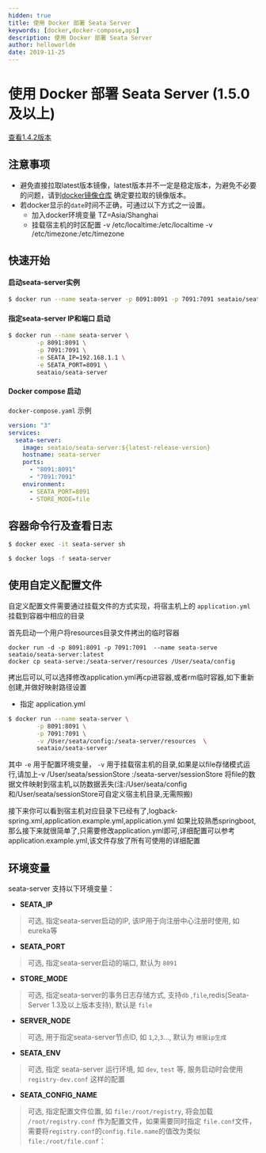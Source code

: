 ```yaml
---
hidden: true
title: 使用 Docker 部署 Seata Server
keywords: [docker,docker-compose,ops]
description: 使用 Docker 部署 Seata Server
author: helloworlde
date: 2019-11-25
---
```


# 使用 Docker 部署 Seata Server (1.5.0及以上)

<a href="./deploy-by-docker-142.html">查看1.4.2版本</a>

## 注意事项
- 避免直接拉取latest版本镜像，latest版本并不一定是稳定版本，为避免不必要的问题，请到[docker镜像仓库](https://hub.docker.com/r/seataio/seata-server/tags)
  确定要拉取的镜像版本。
- 若docker显示的`date`时间不正确，可通过以下方式之一设置。
    - 加入docker环境变量 TZ=Asia/Shanghai
    - 挂载宿主机的时区配置 -v /etc/localtime:/etc/localtime -v /etc/timezone:/etc/timezone

## 快速开始 

#### 启动seata-server实例

```bash
$ docker run --name seata-server -p 8091:8091 -p 7091:7091 seataio/seata-server:1.5.0
```

#### 指定seata-server IP和端口 启动

```bash
$ docker run --name seata-server \
        -p 8091:8091 \
        -p 7091:7091 \
        -e SEATA_IP=192.168.1.1 \
        -e SEATA_PORT=8091 \
        seataio/seata-server
```

#### Docker compose 启动

`docker-compose.yaml` 示例

```yaml
version: "3"
services:
  seata-server:
    image: seataio/seata-server:${latest-release-version}
    hostname: seata-server
    ports:
      - "8091:8091"
      - "7091:7091"
    environment:
      - SEATA_PORT=8091
      - STORE_MODE=file
```



## 容器命令行及查看日志

```bash
$ docker exec -it seata-server sh
```

```bash
$ docker logs -f seata-server
```

## 使用自定义配置文件

自定义配置文件需要通过挂载文件的方式实现，将宿主机上的 `application.yml`  挂载到容器中相应的目录

首先启动一个用户将resources目录文件拷出的临时容器

```
docker run -d -p 8091:8091 -p 7091:7091  --name seata-serve seataio/seata-server:latest
docker cp seata-serve:/seata-server/resources /User/seata/config
```

拷出后可以,可以选择修改application.yml再cp进容器,或者rm临时容器,如下重新创建,并做好映射路径设置

- 指定 application.yml

```bash
$ docker run --name seata-server \
        -p 8091:8091 \
        -p 7091:7091 \
        -v /User/seata/config:/seata-server/resources  \
        seataio/seata-server
```

其中 `-e` 用于配置环境变量， `-v` 用于挂载宿主机的目录,如果是以file存储模式运行,请加上-v /User/seata/sessionStore :/seata-server/sessionStore 将file的数据文件映射到宿主机,以防数据丢失(注:/User/seata/config和/User/seata/sessionStore可自定义宿主机目录,无需照搬)

接下来你可以看到宿主机对应目录下已经有了,logback-spring.xml,application.example.yml,application.yml 如果比较熟悉springboot,那么接下来就很简单了,只需要修改application.yml即可,详细配置可以参考application.example.yml,该文件存放了所有可使用的详细配置

## 环境变量

seata-server 支持以下环境变量： 

- **SEATA_IP**

> 可选, 指定seata-server启动的IP, 该IP用于向注册中心注册时使用, 如eureka等

- **SEATA_PORT**

> 可选, 指定seata-server启动的端口, 默认为 `8091`

- **STORE_MODE**

> 可选, 指定seata-server的事务日志存储方式, 支持`db` ,`file`,redis(Seata-Server 1.3及以上版本支持), 默认是 `file`

- **SERVER_NODE**

> 可选, 用于指定seata-server节点ID, 如 `1`,`2`,`3`..., 默认为 `根据ip生成`

- **SEATA_ENV**

> 可选, 指定 seata-server 运行环境, 如 `dev`, `test` 等, 服务启动时会使用 `registry-dev.conf` 这样的配置

- **SEATA_CONFIG_NAME**

> 可选, 指定配置文件位置, 如 `file:/root/registry`, 将会加载 `/root/registry.conf` 作为配置文件，如果需要同时指定 `file.conf`文件，需要将`registry.conf`的`config.file.name`的值改为类似`file:/root/file.conf`：

